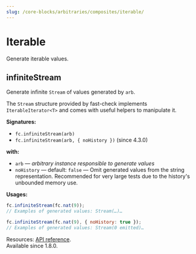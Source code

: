 ```yaml
---
slug: /core-blocks/arbitraries/composites/iterable/
---
```


# Iterable

Generate iterable values.

## infiniteStream

Generate infinite `Stream` of values generated by `arb`.

The `Stream` structure provided by fast-check implements `IterableIterator<T>` and comes with useful helpers to manipulate it.

**Signatures:**

- `fc.infiniteStream(arb)`
- `fc.infiniteStream(arb, { noHistory })` (since 4.3.0)

**with:**

- `arb` — _arbitrary instance responsible to generate values_
- `noHistory` — default: `false` — Omit generated values from the string representation. Recommended for very large tests due to the history's unbounded memory use.

**Usages:**

```js
fc.infiniteStream(fc.nat(9));
// Examples of generated values: Stream(…)…

fc.infiniteStream(fc.nat(9), { noHistory: true });
// Examples of generated values: Stream(0 emitted)…
```

Resources: [API reference](https://fast-check.dev/api-reference/functions/infiniteStream.html).  
Available since 1.8.0.
